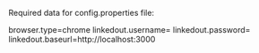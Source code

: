 Required data for config.properties file:

browser.type=chrome
linkedout.username=
linkedout.password=
linkedout.baseurl=http://localhost:3000
